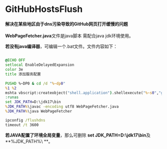 # GitHubHostsFlush

#### 解决在某些地区由于dns污染导致的GitHub网页打开缓慢的问题

**WebPageFetcher.java**文件是java脚本  需配合java jdk环境使用。

**若没有java编译器**，可编辑一个.bat文件。文件内容如下：

```更新githubHosts.bat

@ECHO OFF
setlocal EnableDelayedExpansion
color 3e
title 添加服务配置
 
PUSHD %~DP0 & cd /d "%~dp0"
%1 %2
mshta vbscript:createobject("shell.application").shellexecute("%~s0","goto :runas","","runas",1)(window.close)&goto :eof
:runas
set JDK_PATH=D:\jdk17\bin
%JDK_PATH%\javac -encoding utf8 WebPageFetcher.java   
%JDK_PATH%\java WebPageFetcher

ipconfig /flushdns
timeout /t 3600
```





**若JAVA配置了环境全局变量**，那么可删除 **set JDK_PATH=D:\jdk17\bin**及 **%JDK_PATH%\ **。